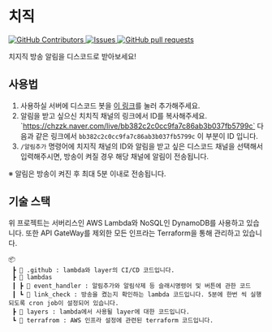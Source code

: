 # 치직

<p>
    <a href="https://github.com/junah201/chzzk-discord-bot/graphs/contributors">
        <img alt="GitHub Contributors" src="https://img.shields.io/github/contributors/junah201/chzzk-discord-bot" />
    </a>
    <a href="https://github.com/junah201/chzzk-discord-bot/issues">
        <img alt="Issues" src="https://img.shields.io/github/issues/junah201/chzzk-discord-bot?color=0088ff" />
    </a>
    <a href="https://github.com/junah201/chzzk-discord-bot/pulls">
        <img alt="GitHub pull requests" src="https://img.shields.io/github/issues-pr/junah201/chzzk-discord-bot?color=0088ff" />
    </a>
</p>

치지직 방송 알림을 디스코드로 받아보세요!

## 사용법

1. 사용하실 서버에 디스코드 봇을 [이 링크](https://discord.com/api/oauth2/authorize?client_id=1191657232480350238&permissions=137439464512&scope=bot+applications.commands)를 눌러 추가해주세요.
2. 알림을 받고 싶으신 치치직 채널의 링크에서 ID를 복사해주세요. \`https://chzzk.naver.com/live/bb382c2c0cc9fa7c86ab3b037fb5799c` 다음과 같은 링크에서 `bb382c2c0cc9fa7c86ab3b037fb5799c` 이 부분이 ID 입니다.
4. `/알림추가` 명령어에 치지직 채널의 ID와 알림을 받고 싶은 디스코드 채널을 선택해서 입력해주시면, 방송이 켜질 경우 해당 채널에 알림이 전송됩니다.

※ 알림은 방송이 켜진 후 최대 5분 이내로 전송됩니다.

## 기술 스택

위 프로젝트는 서버리스인 AWS Lambda와 NoSQL인 DynamoDB를 사용하고 있습니다. 또한 API GateWay를 제외한 모든 인프라는 Terraform을 통해 관리하고 있습니다.
```
📦
 ┣ 📂 .github : lambda와 layer의 CI/CD 코드입니다.
 ┣ 📂 lambdas
 ┃ ┣ 📂 event_handler : 알림추가와 알림삭제 등 슬래시명령어 및 버튼에 관한 코드
 ┃ ┗ 📂 link_check : 방송을 켰는지 확인하는 lambda 코드입니다. 5분에 한번 씩 실행되도록 cron job이 설정되어 있습니다.
 ┣ 📂 layers : lambda에서 사용될 layer에 대한 코드입니다.
 ┗ 📂 terrafrom : AWS 인프라 설정에 관련된 terraform 코드입니다.
```
